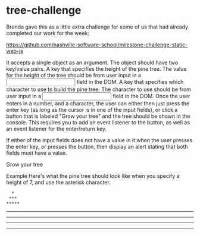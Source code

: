 # tree-challenge

Brenda gave this as a little extra challenge for some of us that had already completed our work for the week:

https://github.com/nashville-software-school/milestone-challenge-static-web-js

It accepts a single object as an argument. The object should have two key/value pairs.
A key that specifies the height of the pine tree.
The value for the height of the tree should be from user input in a <input type="text"> field in the DOM.
A key that specifies which character to use to build the pine tree.
The character to use should be from user input in a <input type="text"> field in the DOM.
Once the user enters in a number, and a character, the user can either then just press the enter key (as long as the cursor is in one of the input fields), or click a button that is labeled "Grow your tree" and the tree should be shown in the console. This requires you to add an event listener to the button, as well as an event listener for the enter/return key.

If either of the input fields does not have a value in it when the user presses the enter key, or presses the button, then display an alert stating that both fields must have a value.

Grow your tree

Example
Here's what the pine tree should look like when you specify a height of 7, and use the asterisk character.

      *
     ***
    *****
   *******
  *********
 ***********
*************
